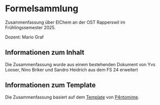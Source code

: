 # Formelsammlung

Zusammenfassung über ElChem an der OST Rapperswil im Frühlingssemester 2025. 

Dozent: Mario Graf

## Informationen zum Inhalt

Die Zusammenfassung wurde aus einem bestehenden Dokument von Yvs Looser, Nino Briker und Sandro Heidrich aus dem FS 24 erweitert

## Informationen zum Template

Die Zusammenfassung basiert auf dem [Template](https://github.com/P4ntomime/TeXFoSaTemplate) von [P4ntomime](https://github.com/P4ntomime).


